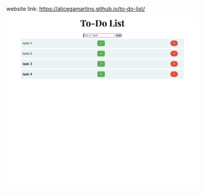 website link: https://alicegamartins.github.io/to-do-list/



![image alt](https://github.com/alicegamartins/to-do-list/blob/1ac5cdc9444e244cadc8a8b86b89277598254dab/imagem.png)
